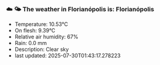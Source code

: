 ### ☁️ 🌤️  The weather in Florianópolis is: Florianópolis

- Temperature: 10.53°C
- On flesh: 9.39°C
- Relative air humidity: 67%
- Rain: 0.0 mm
- Description: Clear sky
- last updated: 2025-07-30T01:43:17.278223
